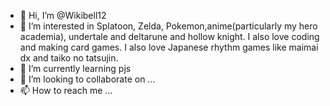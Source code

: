 - 👋 Hi, I’m @Wikibell12
- 👀 I’m interested in Splatoon, Zelda, Pokemon,anime(particularly my hero academia), undertale and deltarune and hollow knight. I also love coding and making card games. I also love Japanese rhythm games like maimai dx and taiko no tatsujin.
- 🌱 I’m currently learning pjs
- 💞️ I’m looking to collaborate on ...
- 📫 How to reach me ...

<!---
Wikibell12/Wikibell12 is a ✨ special ✨ repository because its `README.md` (this file) appears on your GitHub profile.
You can click the Preview link to take a look at your changes.
--->
